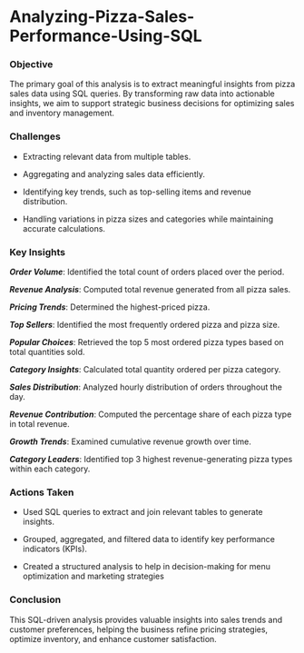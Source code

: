 # Analyzing-Pizza-Sales-Performance-Using-SQL

### Objective

The primary goal of this analysis is to extract meaningful insights from pizza sales data using SQL queries. By transforming raw data into actionable insights, we aim to support
strategic business decisions for optimizing sales and inventory management.

### Challenges

- Extracting relevant data from multiple tables.

- Aggregating and analyzing sales data efficiently.

- Identifying key trends, such as top-selling items and revenue distribution.

- Handling variations in pizza sizes and categories while maintaining accurate calculations.

### Key Insights

 ***Order Volume***: Identified the total count of orders placed over the period.

***Revenue Analysis***: Computed total revenue generated from all pizza sales.

***Pricing Trends***: Determined the highest-priced pizza.

***Top Sellers***: Identified the most frequently ordered pizza and pizza size.

***Popular Choices***: Retrieved the top 5 most ordered pizza types based on total quantities sold.

***Category Insights***: Calculated total quantity ordered per pizza category.

***Sales Distribution***: Analyzed hourly distribution of orders throughout the day.

***Revenue Contribution***: Computed the percentage share of each pizza type in total revenue.

***Growth Trends***: Examined cumulative revenue growth over time.

***Category Leaders***: Identified top 3 highest revenue-generating pizza types within each category.

### Actions Taken

- Used SQL queries to extract and join relevant tables to generate insights.

- Grouped, aggregated, and filtered data to identify key performance indicators (KPIs).

- Created a structured analysis to help in decision-making for menu optimization and marketing strategies

 ### Conclusion

This SQL-driven analysis provides valuable insights into sales trends and customer preferences, helping the business refine pricing strategies, optimize inventory, and enhance customer satisfaction.

